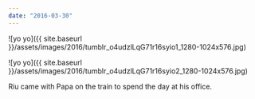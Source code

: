 ```yaml
---
date: "2016-03-30"
---
```


![yo yo]({{ site.baseurl }}/assets/images/2016/tumblr_o4udzlLqG71r16syio1_1280-1024x576.jpg)

![yo yo]({{ site.baseurl }}/assets/images/2016/tumblr_o4udzlLqG71r16syio2_1280-1024x576.jpg)

Riu came with Papa on the train to spend the day at his office.
